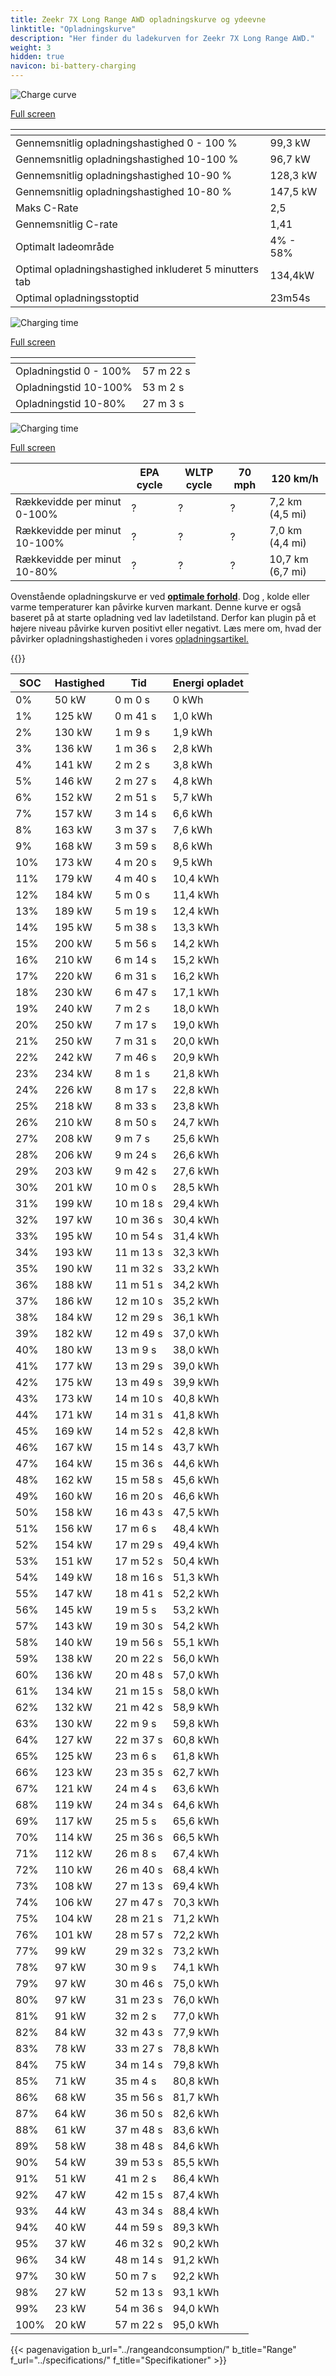 ```yaml
---
title: Zeekr 7X Long Range AWD opladningskurve og ydeevne
linktitle: "Opladningskurve"
description: "Her finder du ladekurven for Zeekr 7X Long Range AWD."
weight: 3
hidden: true
navicon: bi-battery-charging
---
```

<!-- markdownlint-disable MD033 -->
<!-- markdownlint-disable MD010 -->
<img src="/images/models/zeekr/7x/7x_long_range_awd/chargingcurve.svg" alt="Charge curve" class="img-fluid">

[Full screen](/images/models/zeekr/7x/7x_long_range_awd/chargingcurve.svg)


<div class="table-responsive">
<table class="table table-striped border">
	<thead>
		<tr>
			<th>
			</th>
			<th>
			</th>
		</tr>
	</thead>
	<tbody>
		<tr>
			<td>
				Gennemsnitlig opladningshastighed 0 - 100 %
			</td>
			<td>
				99,3 kW
			</td>
		</tr>
		<tr>
			<td>
				Gennemsnitlig opladningshastighed 10-100 %
			</td>
			<td>
				96,7 kW
			</td>
		</tr>
		<tr>
			<td>
				Gennemsnitlig opladningshastighed 10-90 %
			</td>
			<td>
				128,3 kW
			</td>
		</tr>
		<tr>
			<td>
				Gennemsnitlig opladningshastighed 10-80 %
			</td>
			<td>
				147,5 kW
			</td>
		</tr>
		<tr>
			<td>
				Maks C-Rate
			</td>
			<td>
				2,5
			</td>
		</tr>
		<tr>
			<td>
				Gennemsnitlig C-rate
			</td>
			<td>
				1,41
			</td>
		</tr>
		<tr>
			<td>
				Optimalt ladeområde
			</td>
			<td>
				4% - 58%
			</td>
		</tr>
		<tr>
			<td>
				Optimal opladningshastighed inkluderet 5 minutters tab
			</td>
			<td>
				134,4kW
			</td>
		</tr>
		<tr>
			<td>
				Optimal opladningsstoptid
			</td>
			<td>
				23m54s
			</td>
		</tr>
	</tbody>
</table>
</div>
<img src="/images/models/zeekr/7x/7x_long_range_awd/chargingtime.svg" alt="Charging time" class="img-fluid">

[Full screen](/images/models/zeekr/7x/7x_long_range_awd/chargingtime.svg)
<div class="table-responsive">
<table class="table table-striped border">
	<thead>
		<tr>
			<th>
			</th>
			<th>
			</th>
		</tr>
	</thead>
	<tbody>
		<tr>
			<td>
				Opladningstid 0 - 100%
			</td>
			<td>
				 57 m 22 s
			</td>
		</tr>
		<tr>
			<td>
				Opladningstid 10-100%
			</td>
			<td>
				 53 m 2 s
			</td>
		</tr>
		<tr>
			<td>
				Opladningstid 10-80%
			</td>
			<td>
				 27 m 3 s
			</td>
		</tr>
	</tbody>
</table>
</div>
<img src="/images/models/zeekr/7x/7x_long_range_awd/chargerangespeed.svg" alt="Charging time" class="img-fluid">

[Full screen](/images/models/zeekr/7x/7x_long_range_awd/chargerangespeed.svg)
<div class="table-responsive">
<table class="table table-striped border">
	<thead>
		<tr>
			<th>
			</th>
			<th>
				EPA cycle
			</th>
			<th>
				WLTP cycle
			</th>
			<th>
				70 mph
			</th>
			<th>
				120 km/h
			</th>
		</tr>
	</thead>
	<tbody>
		<tr>
			<td>
				Rækkevidde per minut 0-100%
			</td>
			<td>
				?
			</td>
			<td>
				?
			</td>
			<td>
				?
			</td>
			<td>
				7,2 km (4,5 mi)
			</td>
		</tr>
		<tr>
			<td>
				Rækkevidde per minut 10-100%
			</td>
			<td>
				?
			</td>
			<td>
				?
			</td>
			<td>
				?
			</td>
			<td>
				7,0 km (4,4 mi)
			</td>
		</tr>
		<tr>
			<td>
				Rækkevidde per minut 10-80%
			</td>
			<td>
				?
			</td>
			<td>
				?
			</td>
			<td>
				?
			</td>
			<td>
				10,7 km (6,7 mi)
			</td>
		</tr>
	</tbody>
</table>
</div>


Ovenstående opladningskurve er ved **[optimale forhold](../../../../../technology/battery/charging/#temperatur)**. Dog , kolde eller varme temperaturer kan påvirke kurven markant. Denne kurve er også baseret på at starte opladning ved lav ladetilstand. Derfor kan plugin på et højere niveau påvirke kurven positivt eller negativt. Læs mere om, hvad der påvirker opladningshastigheden i vores [opladningsartikel.](../../../../../technology/battery/charging/)


{{<evkxdisplayaddarticle />}}
<div class="table-responsive">
<table class="table table-striped border">
	<thead>
		<tr>
			<th>
				SOC
			</th>
			<th>
				Hastighed
			</th>
			<th>
				Tid
			</th>
			<th>
				Energi opladet
			</th>
		</tr>
	</thead>
	<tbody>
		<tr>
			<td>
				0%
			</td>
			<td>
				50 kW
			</td>
			<td>
				 0 m 0 s
			</td>
			<td>
				0 kWh
			</td>
		</tr>
		<tr>
			<td>
				1%
			</td>
			<td>
				125 kW
			</td>
			<td>
				 0 m 41 s
			</td>
			<td>
				1,0 kWh
			</td>
		</tr>
		<tr>
			<td>
				2%
			</td>
			<td>
				130 kW
			</td>
			<td>
				 1 m 9 s
			</td>
			<td>
				1,9 kWh
			</td>
		</tr>
		<tr>
			<td>
				3%
			</td>
			<td>
				136 kW
			</td>
			<td>
				 1 m 36 s
			</td>
			<td>
				2,8 kWh
			</td>
		</tr>
		<tr>
			<td>
				4%
			</td>
			<td>
				141 kW
			</td>
			<td>
				 2 m 2 s
			</td>
			<td>
				3,8 kWh
			</td>
		</tr>
		<tr>
			<td>
				5%
			</td>
			<td>
				146 kW
			</td>
			<td>
				 2 m 27 s
			</td>
			<td>
				4,8 kWh
			</td>
		</tr>
		<tr>
			<td>
				6%
			</td>
			<td>
				152 kW
			</td>
			<td>
				 2 m 51 s
			</td>
			<td>
				5,7 kWh
			</td>
		</tr>
		<tr>
			<td>
				7%
			</td>
			<td>
				157 kW
			</td>
			<td>
				 3 m 14 s
			</td>
			<td>
				6,6 kWh
			</td>
		</tr>
		<tr>
			<td>
				8%
			</td>
			<td>
				163 kW
			</td>
			<td>
				 3 m 37 s
			</td>
			<td>
				7,6 kWh
			</td>
		</tr>
		<tr>
			<td>
				9%
			</td>
			<td>
				168 kW
			</td>
			<td>
				 3 m 59 s
			</td>
			<td>
				8,6 kWh
			</td>
		</tr>
		<tr>
			<td>
				10%
			</td>
			<td>
				173 kW
			</td>
			<td>
				 4 m 20 s
			</td>
			<td>
				9,5 kWh
			</td>
		</tr>
		<tr>
			<td>
				11%
			</td>
			<td>
				179 kW
			</td>
			<td>
				 4 m 40 s
			</td>
			<td>
				10,4 kWh
			</td>
		</tr>
		<tr>
			<td>
				12%
			</td>
			<td>
				184 kW
			</td>
			<td>
				 5 m 0 s
			</td>
			<td>
				11,4 kWh
			</td>
		</tr>
		<tr>
			<td>
				13%
			</td>
			<td>
				189 kW
			</td>
			<td>
				 5 m 19 s
			</td>
			<td>
				12,4 kWh
			</td>
		</tr>
		<tr>
			<td>
				14%
			</td>
			<td>
				195 kW
			</td>
			<td>
				 5 m 38 s
			</td>
			<td>
				13,3 kWh
			</td>
		</tr>
		<tr>
			<td>
				15%
			</td>
			<td>
				200 kW
			</td>
			<td>
				 5 m 56 s
			</td>
			<td>
				14,2 kWh
			</td>
		</tr>
		<tr>
			<td>
				16%
			</td>
			<td>
				210 kW
			</td>
			<td>
				 6 m 14 s
			</td>
			<td>
				15,2 kWh
			</td>
		</tr>
		<tr>
			<td>
				17%
			</td>
			<td>
				220 kW
			</td>
			<td>
				 6 m 31 s
			</td>
			<td>
				16,2 kWh
			</td>
		</tr>
		<tr>
			<td>
				18%
			</td>
			<td>
				230 kW
			</td>
			<td>
				 6 m 47 s
			</td>
			<td>
				17,1 kWh
			</td>
		</tr>
		<tr>
			<td>
				19%
			</td>
			<td>
				240 kW
			</td>
			<td>
				 7 m 2 s
			</td>
			<td>
				18,0 kWh
			</td>
		</tr>
		<tr>
			<td>
				20%
			</td>
			<td>
				250 kW
			</td>
			<td>
				 7 m 17 s
			</td>
			<td>
				19,0 kWh
			</td>
		</tr>
		<tr>
			<td>
				21%
			</td>
			<td>
				250 kW
			</td>
			<td>
				 7 m 31 s
			</td>
			<td>
				20,0 kWh
			</td>
		</tr>
		<tr>
			<td>
				22%
			</td>
			<td>
				242 kW
			</td>
			<td>
				 7 m 46 s
			</td>
			<td>
				20,9 kWh
			</td>
		</tr>
		<tr>
			<td>
				23%
			</td>
			<td>
				234 kW
			</td>
			<td>
				 8 m 1 s
			</td>
			<td>
				21,8 kWh
			</td>
		</tr>
		<tr>
			<td>
				24%
			</td>
			<td>
				226 kW
			</td>
			<td>
				 8 m 17 s
			</td>
			<td>
				22,8 kWh
			</td>
		</tr>
		<tr>
			<td>
				25%
			</td>
			<td>
				218 kW
			</td>
			<td>
				 8 m 33 s
			</td>
			<td>
				23,8 kWh
			</td>
		</tr>
		<tr>
			<td>
				26%
			</td>
			<td>
				210 kW
			</td>
			<td>
				 8 m 50 s
			</td>
			<td>
				24,7 kWh
			</td>
		</tr>
		<tr>
			<td>
				27%
			</td>
			<td>
				208 kW
			</td>
			<td>
				 9 m 7 s
			</td>
			<td>
				25,6 kWh
			</td>
		</tr>
		<tr>
			<td>
				28%
			</td>
			<td>
				206 kW
			</td>
			<td>
				 9 m 24 s
			</td>
			<td>
				26,6 kWh
			</td>
		</tr>
		<tr>
			<td>
				29%
			</td>
			<td>
				203 kW
			</td>
			<td>
				 9 m 42 s
			</td>
			<td>
				27,6 kWh
			</td>
		</tr>
		<tr>
			<td>
				30%
			</td>
			<td>
				201 kW
			</td>
			<td>
				 10 m 0 s
			</td>
			<td>
				28,5 kWh
			</td>
		</tr>
		<tr>
			<td>
				31%
			</td>
			<td>
				199 kW
			</td>
			<td>
				 10 m 18 s
			</td>
			<td>
				29,4 kWh
			</td>
		</tr>
		<tr>
			<td>
				32%
			</td>
			<td>
				197 kW
			</td>
			<td>
				 10 m 36 s
			</td>
			<td>
				30,4 kWh
			</td>
		</tr>
		<tr>
			<td>
				33%
			</td>
			<td>
				195 kW
			</td>
			<td>
				 10 m 54 s
			</td>
			<td>
				31,4 kWh
			</td>
		</tr>
		<tr>
			<td>
				34%
			</td>
			<td>
				193 kW
			</td>
			<td>
				 11 m 13 s
			</td>
			<td>
				32,3 kWh
			</td>
		</tr>
		<tr>
			<td>
				35%
			</td>
			<td>
				190 kW
			</td>
			<td>
				 11 m 32 s
			</td>
			<td>
				33,2 kWh
			</td>
		</tr>
		<tr>
			<td>
				36%
			</td>
			<td>
				188 kW
			</td>
			<td>
				 11 m 51 s
			</td>
			<td>
				34,2 kWh
			</td>
		</tr>
		<tr>
			<td>
				37%
			</td>
			<td>
				186 kW
			</td>
			<td>
				 12 m 10 s
			</td>
			<td>
				35,2 kWh
			</td>
		</tr>
		<tr>
			<td>
				38%
			</td>
			<td>
				184 kW
			</td>
			<td>
				 12 m 29 s
			</td>
			<td>
				36,1 kWh
			</td>
		</tr>
		<tr>
			<td>
				39%
			</td>
			<td>
				182 kW
			</td>
			<td>
				 12 m 49 s
			</td>
			<td>
				37,0 kWh
			</td>
		</tr>
		<tr>
			<td>
				40%
			</td>
			<td>
				180 kW
			</td>
			<td>
				 13 m 9 s
			</td>
			<td>
				38,0 kWh
			</td>
		</tr>
		<tr>
			<td>
				41%
			</td>
			<td>
				177 kW
			</td>
			<td>
				 13 m 29 s
			</td>
			<td>
				39,0 kWh
			</td>
		</tr>
		<tr>
			<td>
				42%
			</td>
			<td>
				175 kW
			</td>
			<td>
				 13 m 49 s
			</td>
			<td>
				39,9 kWh
			</td>
		</tr>
		<tr>
			<td>
				43%
			</td>
			<td>
				173 kW
			</td>
			<td>
				 14 m 10 s
			</td>
			<td>
				40,8 kWh
			</td>
		</tr>
		<tr>
			<td>
				44%
			</td>
			<td>
				171 kW
			</td>
			<td>
				 14 m 31 s
			</td>
			<td>
				41,8 kWh
			</td>
		</tr>
		<tr>
			<td>
				45%
			</td>
			<td>
				169 kW
			</td>
			<td>
				 14 m 52 s
			</td>
			<td>
				42,8 kWh
			</td>
		</tr>
		<tr>
			<td>
				46%
			</td>
			<td>
				167 kW
			</td>
			<td>
				 15 m 14 s
			</td>
			<td>
				43,7 kWh
			</td>
		</tr>
		<tr>
			<td>
				47%
			</td>
			<td>
				164 kW
			</td>
			<td>
				 15 m 36 s
			</td>
			<td>
				44,6 kWh
			</td>
		</tr>
		<tr>
			<td>
				48%
			</td>
			<td>
				162 kW
			</td>
			<td>
				 15 m 58 s
			</td>
			<td>
				45,6 kWh
			</td>
		</tr>
		<tr>
			<td>
				49%
			</td>
			<td>
				160 kW
			</td>
			<td>
				 16 m 20 s
			</td>
			<td>
				46,6 kWh
			</td>
		</tr>
		<tr>
			<td>
				50%
			</td>
			<td>
				158 kW
			</td>
			<td>
				 16 m 43 s
			</td>
			<td>
				47,5 kWh
			</td>
		</tr>
		<tr>
			<td>
				51%
			</td>
			<td>
				156 kW
			</td>
			<td>
				 17 m 6 s
			</td>
			<td>
				48,4 kWh
			</td>
		</tr>
		<tr>
			<td>
				52%
			</td>
			<td>
				154 kW
			</td>
			<td>
				 17 m 29 s
			</td>
			<td>
				49,4 kWh
			</td>
		</tr>
		<tr>
			<td>
				53%
			</td>
			<td>
				151 kW
			</td>
			<td>
				 17 m 52 s
			</td>
			<td>
				50,4 kWh
			</td>
		</tr>
		<tr>
			<td>
				54%
			</td>
			<td>
				149 kW
			</td>
			<td>
				 18 m 16 s
			</td>
			<td>
				51,3 kWh
			</td>
		</tr>
		<tr>
			<td>
				55%
			</td>
			<td>
				147 kW
			</td>
			<td>
				 18 m 41 s
			</td>
			<td>
				52,2 kWh
			</td>
		</tr>
		<tr>
			<td>
				56%
			</td>
			<td>
				145 kW
			</td>
			<td>
				 19 m 5 s
			</td>
			<td>
				53,2 kWh
			</td>
		</tr>
		<tr>
			<td>
				57%
			</td>
			<td>
				143 kW
			</td>
			<td>
				 19 m 30 s
			</td>
			<td>
				54,2 kWh
			</td>
		</tr>
		<tr>
			<td>
				58%
			</td>
			<td>
				140 kW
			</td>
			<td>
				 19 m 56 s
			</td>
			<td>
				55,1 kWh
			</td>
		</tr>
		<tr>
			<td>
				59%
			</td>
			<td>
				138 kW
			</td>
			<td>
				 20 m 22 s
			</td>
			<td>
				56,0 kWh
			</td>
		</tr>
		<tr>
			<td>
				60%
			</td>
			<td>
				136 kW
			</td>
			<td>
				 20 m 48 s
			</td>
			<td>
				57,0 kWh
			</td>
		</tr>
		<tr>
			<td>
				61%
			</td>
			<td>
				134 kW
			</td>
			<td>
				 21 m 15 s
			</td>
			<td>
				58,0 kWh
			</td>
		</tr>
		<tr>
			<td>
				62%
			</td>
			<td>
				132 kW
			</td>
			<td>
				 21 m 42 s
			</td>
			<td>
				58,9 kWh
			</td>
		</tr>
		<tr>
			<td>
				63%
			</td>
			<td>
				130 kW
			</td>
			<td>
				 22 m 9 s
			</td>
			<td>
				59,8 kWh
			</td>
		</tr>
		<tr>
			<td>
				64%
			</td>
			<td>
				127 kW
			</td>
			<td>
				 22 m 37 s
			</td>
			<td>
				60,8 kWh
			</td>
		</tr>
		<tr>
			<td>
				65%
			</td>
			<td>
				125 kW
			</td>
			<td>
				 23 m 6 s
			</td>
			<td>
				61,8 kWh
			</td>
		</tr>
		<tr>
			<td>
				66%
			</td>
			<td>
				123 kW
			</td>
			<td>
				 23 m 35 s
			</td>
			<td>
				62,7 kWh
			</td>
		</tr>
		<tr>
			<td>
				67%
			</td>
			<td>
				121 kW
			</td>
			<td>
				 24 m 4 s
			</td>
			<td>
				63,6 kWh
			</td>
		</tr>
		<tr>
			<td>
				68%
			</td>
			<td>
				119 kW
			</td>
			<td>
				 24 m 34 s
			</td>
			<td>
				64,6 kWh
			</td>
		</tr>
		<tr>
			<td>
				69%
			</td>
			<td>
				117 kW
			</td>
			<td>
				 25 m 5 s
			</td>
			<td>
				65,6 kWh
			</td>
		</tr>
		<tr>
			<td>
				70%
			</td>
			<td>
				114 kW
			</td>
			<td>
				 25 m 36 s
			</td>
			<td>
				66,5 kWh
			</td>
		</tr>
		<tr>
			<td>
				71%
			</td>
			<td>
				112 kW
			</td>
			<td>
				 26 m 8 s
			</td>
			<td>
				67,4 kWh
			</td>
		</tr>
		<tr>
			<td>
				72%
			</td>
			<td>
				110 kW
			</td>
			<td>
				 26 m 40 s
			</td>
			<td>
				68,4 kWh
			</td>
		</tr>
		<tr>
			<td>
				73%
			</td>
			<td>
				108 kW
			</td>
			<td>
				 27 m 13 s
			</td>
			<td>
				69,4 kWh
			</td>
		</tr>
		<tr>
			<td>
				74%
			</td>
			<td>
				106 kW
			</td>
			<td>
				 27 m 47 s
			</td>
			<td>
				70,3 kWh
			</td>
		</tr>
		<tr>
			<td>
				75%
			</td>
			<td>
				104 kW
			</td>
			<td>
				 28 m 21 s
			</td>
			<td>
				71,2 kWh
			</td>
		</tr>
		<tr>
			<td>
				76%
			</td>
			<td>
				101 kW
			</td>
			<td>
				 28 m 57 s
			</td>
			<td>
				72,2 kWh
			</td>
		</tr>
		<tr>
			<td>
				77%
			</td>
			<td>
				99 kW
			</td>
			<td>
				 29 m 32 s
			</td>
			<td>
				73,2 kWh
			</td>
		</tr>
		<tr>
			<td>
				78%
			</td>
			<td>
				97 kW
			</td>
			<td>
				 30 m 9 s
			</td>
			<td>
				74,1 kWh
			</td>
		</tr>
		<tr>
			<td>
				79%
			</td>
			<td>
				97 kW
			</td>
			<td>
				 30 m 46 s
			</td>
			<td>
				75,0 kWh
			</td>
		</tr>
		<tr>
			<td>
				80%
			</td>
			<td>
				97 kW
			</td>
			<td>
				 31 m 23 s
			</td>
			<td>
				76,0 kWh
			</td>
		</tr>
		<tr>
			<td>
				81%
			</td>
			<td>
				91 kW
			</td>
			<td>
				 32 m 2 s
			</td>
			<td>
				77,0 kWh
			</td>
		</tr>
		<tr>
			<td>
				82%
			</td>
			<td>
				84 kW
			</td>
			<td>
				 32 m 43 s
			</td>
			<td>
				77,9 kWh
			</td>
		</tr>
		<tr>
			<td>
				83%
			</td>
			<td>
				78 kW
			</td>
			<td>
				 33 m 27 s
			</td>
			<td>
				78,8 kWh
			</td>
		</tr>
		<tr>
			<td>
				84%
			</td>
			<td>
				75 kW
			</td>
			<td>
				 34 m 14 s
			</td>
			<td>
				79,8 kWh
			</td>
		</tr>
		<tr>
			<td>
				85%
			</td>
			<td>
				71 kW
			</td>
			<td>
				 35 m 4 s
			</td>
			<td>
				80,8 kWh
			</td>
		</tr>
		<tr>
			<td>
				86%
			</td>
			<td>
				68 kW
			</td>
			<td>
				 35 m 56 s
			</td>
			<td>
				81,7 kWh
			</td>
		</tr>
		<tr>
			<td>
				87%
			</td>
			<td>
				64 kW
			</td>
			<td>
				 36 m 50 s
			</td>
			<td>
				82,6 kWh
			</td>
		</tr>
		<tr>
			<td>
				88%
			</td>
			<td>
				61 kW
			</td>
			<td>
				 37 m 48 s
			</td>
			<td>
				83,6 kWh
			</td>
		</tr>
		<tr>
			<td>
				89%
			</td>
			<td>
				58 kW
			</td>
			<td>
				 38 m 48 s
			</td>
			<td>
				84,6 kWh
			</td>
		</tr>
		<tr>
			<td>
				90%
			</td>
			<td>
				54 kW
			</td>
			<td>
				 39 m 53 s
			</td>
			<td>
				85,5 kWh
			</td>
		</tr>
		<tr>
			<td>
				91%
			</td>
			<td>
				51 kW
			</td>
			<td>
				 41 m 2 s
			</td>
			<td>
				86,4 kWh
			</td>
		</tr>
		<tr>
			<td>
				92%
			</td>
			<td>
				47 kW
			</td>
			<td>
				 42 m 15 s
			</td>
			<td>
				87,4 kWh
			</td>
		</tr>
		<tr>
			<td>
				93%
			</td>
			<td>
				44 kW
			</td>
			<td>
				 43 m 34 s
			</td>
			<td>
				88,4 kWh
			</td>
		</tr>
		<tr>
			<td>
				94%
			</td>
			<td>
				40 kW
			</td>
			<td>
				 44 m 59 s
			</td>
			<td>
				89,3 kWh
			</td>
		</tr>
		<tr>
			<td>
				95%
			</td>
			<td>
				37 kW
			</td>
			<td>
				 46 m 32 s
			</td>
			<td>
				90,2 kWh
			</td>
		</tr>
		<tr>
			<td>
				96%
			</td>
			<td>
				34 kW
			</td>
			<td>
				 48 m 14 s
			</td>
			<td>
				91,2 kWh
			</td>
		</tr>
		<tr>
			<td>
				97%
			</td>
			<td>
				30 kW
			</td>
			<td>
				 50 m 7 s
			</td>
			<td>
				92,2 kWh
			</td>
		</tr>
		<tr>
			<td>
				98%
			</td>
			<td>
				27 kW
			</td>
			<td>
				 52 m 13 s
			</td>
			<td>
				93,1 kWh
			</td>
		</tr>
		<tr>
			<td>
				99%
			</td>
			<td>
				23 kW
			</td>
			<td>
				 54 m 36 s
			</td>
			<td>
				94,0 kWh
			</td>
		</tr>
		<tr>
			<td>
				100%
			</td>
			<td>
				20 kW
			</td>
			<td>
				 57 m 22 s
			</td>
			<td>
				95,0 kWh
			</td>
		</tr>
	</tbody>
</table>
</div>


{{< pagenavigation b_url="../rangeandconsumption/" b_title="Range" f_url="../specifications/" f_title="Specifikationer" >}}
